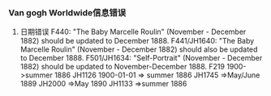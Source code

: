 ### Van gogh Worldwide信息错误
1. 日期错误
    F440: "The Baby Marcelle Roulin" (November - December 1882) should be updated to December 1888.
    F441/JH1640: "The Baby Marcelle Roulin" (November - December 1882) should also be updated to December 1888.
    F501/JH1634: "Self-Portrait" (November - December 1882) should be updated to November-December 1888.
    F219  1900->summer 1886
    JH1126 1900-01-01 => summer 1886
    JH1745 =>May/June 1889
    JH2000  =>May 1890
    JH1133 =>summer 1886

